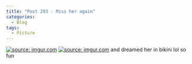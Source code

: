 ```yaml
---
title: "Post 293 - Miss her again"
categories:
  - Blog
tags:
  - Picture
---
```



<a href="https://imgur.com/EfSb8Jy"><img src="https://i.imgur.com/EfSb8Jy.jpg" title="source: imgur.com" /></a>
<a href="https://imgur.com/OeBD9FJ"><img src="https://i.imgur.com/OeBD9FJ.jpg" title="source: imgur.com" /></a>
and dreamed her in bikini lol so fun

<script src="https://utteranc.es/client.js"
        repo="serendipityinlife/serendipityinlife.github.io"
        issue-term="pathname"
        theme="github-light"
        crossorigin="anonymous"
        async>
</script>

